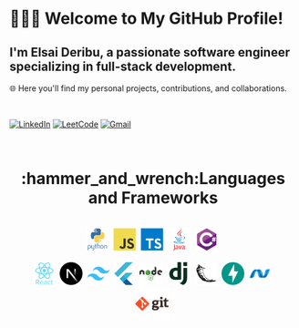 <div align="start">

# 👨‍💻🚀 Welcome to My GitHub Profile!

## I'm **Elsai Deribu**, a passionate software engineer specializing in **full-stack development**.  

🌐 Here you'll find my personal projects, contributions, and collaborations.

<br>

<div align="start">
      
[![LinkedIn](https://img.shields.io/badge/LinkedIn-0A66C2?style=flat&logo=linkedin&logoColor=white)](https://www.linkedin.com/in/elsaideribu/)   [![LeetCode](https://img.shields.io/badge/LeetCode-FFA116?style=flat&logo=leetcode&logoColor=black)](https://leetcode.com/u/Elsai/)  [![Gmail](https://img.shields.io/badge/Gmail-D14836?style=flat&logo=gmail&logoColor=white)](mailto:elsaideribu7@gmail.com)

</div>

</div>


<br>
<p align="center">
      <h1 align="center"><strong>:hammer_and_wrench:Languages and Frameworks</strong> </h2>
</p>
<br>
<div align="center">
  <!-- Languages -->
  <div >
    <img class="dev-icon" src="https://github.com/devicons/devicon/blob/master/icons/python/python-original-wordmark.svg" title="Python" alt="Python" width="40" height="40"/>&nbsp;
    <img class="dev-icon" src="https://github.com/devicons/devicon/blob/master/icons/javascript/javascript-original.svg" title="JavaScript" alt="JavaScript" width="40" height="40"/>&nbsp;
    <img class="dev-icon" src="https://github.com/devicons/devicon/blob/master/icons/typescript/typescript-original.svg" title="TypeScript" alt="TypeScript" width="40" height="40"/>&nbsp;
    <img class="dev-icon" src="https://github.com/devicons/devicon/blob/master/icons/java/java-original-wordmark.svg" title="Java" alt="Java" width="40" height="40"/>&nbsp;
    <img class="dev-icon" src="https://github.com/devicons/devicon/blob/master/icons/csharp/csharp-original.svg" title="C#" alt="C#" width="40" height="40"/>&nbsp;
  </div>
  <br>
  <!-- Frameworks & Libraries -->
  <div ">
    <img class="dev-icon p-5 border-2 rounded-lg" src="https://github.com/devicons/devicon/blob/master/icons/react/react-original-wordmark.svg" title="React" alt="React" width="40" height="40"/>&nbsp;
    <img class="dev-icon p-2 border-2 rounded-lg" src="https://github.com/devicons/devicon/blob/master/icons/nextjs/nextjs-original.svg" title="Next.js" alt="Next.js" width="40" height="40"/>&nbsp;
    <img class="dev-icon" src="https://github.com/devicons/devicon/blob/master/icons/tailwindcss/tailwindcss-original.svg" alt="Tailwind CSS" width="40" height="40"/>
    <img class="dev-icon p-2 border-2 rounded-lg" src="https://github.com/devicons/devicon/blob/master/icons/flutter/flutter-original.svg" title="Flutter" alt="Flutter" width="40" height="40"/>&nbsp;
    <img class="dev-icon p-2 border-2 rounded-lg" src="https://github.com/devicons/devicon/blob/master/icons/nodejs/nodejs-original-wordmark.svg" title="NodeJS" alt="NodeJS" width="40" height="40"/>&nbsp;
    <img class="dev-icon p-2 border-2 rounded-lg" src="https://github.com/devicons/devicon/blob/master/icons/django/django-plain.svg" title="Django" alt="Django" width="40" height="40"/>&nbsp;
    <img class="dev-icon p-2 border-2 rounded-lg" src="https://github.com/devicons/devicon/blob/master/icons/flask/flask-original.svg" title="Flask" alt="Flask" width="40" height="40"/>&nbsp;
    <img class="dev-icon p-2 border-2 rounded-lg" src="https://github.com/devicons/devicon/blob/master/icons/fastapi/fastapi-original.svg" title="FastAPI" alt="FastAPI" width="40" height="40"/>&nbsp;
    <img class="dev-icon p-2 border-2 rounded-lg" src="https://github.com/devicons/devicon/blob/master/icons/dot-net/dot-net-original.svg" title="ASP.NET" alt="ASP.NET" width="40" height="40"/>&nbsp;
  </div>

  <!-- Tools -->
  <div>
    <img class="dev-icon p-2 border-2 rounded-lg" src="https://github.com/devicons/devicon/blob/master/icons/git/git-original-wordmark.svg" title="Git" alt="Git" width="60" height="60"/>&nbsp;
  </div>
</div>

